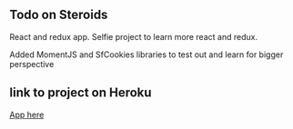 ## Todo on Steroids
React and redux app. Selfie project to learn more react and redux.

Added MomentJS and SfCookies libraries to test out and learn for bigger perspective

## link to project on Heroku

[App here](https://fathomless-badlands-99699.herokuapp.com/)
